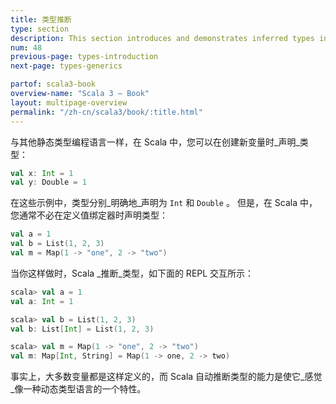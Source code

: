 ```yaml
---
title: 类型推断
type: section
description: This section introduces and demonstrates inferred types in Scala 3
num: 48
previous-page: types-introduction
next-page: types-generics

partof: scala3-book
overview-name: "Scala 3 — Book"
layout: multipage-overview
permalink: "/zh-cn/scala3/book/:title.html"
---
```



与其他静态类型编程语言一样，在 Scala 中，您可以在创建新变量时_声明_类型：

```scala
val x: Int = 1
val y: Double = 1
```

在这些示例中，类型分别_明确地_声明为 `Int` 和 `Double` 。
但是，在 Scala 中，您通常不必在定义值绑定器时声明类型：

```scala
val a = 1
val b = List(1, 2, 3)
val m = Map(1 -> "one", 2 -> "two")
```

当你这样做时，Scala _推断_类型，如下面的 REPL 交互所示：

```scala
scala> val a = 1
val a: Int = 1

scala> val b = List(1, 2, 3)
val b: List[Int] = List(1, 2, 3)

scala> val m = Map(1 -> "one", 2 -> "two")
val m: Map[Int, String] = Map(1 -> one, 2 -> two)
```

事实上，大多数变量都是这样定义的，而 Scala 自动推断类型的能力是使它_感觉_像一种动态类型语言的一个特性。
